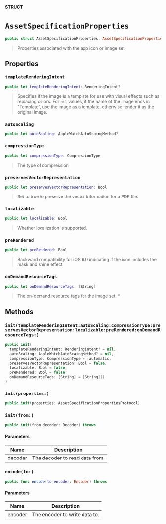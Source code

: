 **STRUCT**

# `AssetSpecificationProperties`

```swift
public struct AssetSpecificationProperties: AssetSpecificationPropertiesProtocol
```

>
> Properties associated with the app icon or image set.

## Properties
### `templateRenderingIntent`

```swift
public let templateRenderingIntent: RenderingIntent?
```

> Specifies if the image is a template for use with visual effects such as replacing colors.
>  For `nil` values, if the name of the image ends in "Template", use the image as a template, otherwise render it as the original image.

### `autoScaling`

```swift
public let autoScaling: AppleWatchAutoScaingMethod?
```

### `compressionType`

```swift
public let compressionType: CompressionType
```

> The type of compression

### `preservesVectorRepresentation`

```swift
public let preservesVectorRepresentation: Bool
```

>
> Set to true to preserve the vector information for a PDF file.

### `localizable`

```swift
public let localizable: Bool
```

> Whether localization is supported.

### `preRendered`

```swift
public let preRendered: Bool
```

>
> Backward compatibility for iOS 6.0 indicating if the icon includes the mask and shine effect.

### `onDemandResourceTags`

```swift
public let onDemandResourceTags: [String]
```

>
> The on-demand resource tags for the image set.
> *

## Methods
### `init(templateRenderingIntent:autoScaling:compressionType:preservesVectorRepresentation:localizable:preRendered:onDemandResourceTags:)`

```swift
public init(
  templateRenderingIntent: RenderingIntent? = nil,
  autoScaling: AppleWatchAutoScaingMethod? = nil,
  compressionType: CompressionType = .automatic,
  preservesVectorRepresentation: Bool = false,
  localizable: Bool = false,
  preRendered: Bool = false,
  onDemandResourceTags: [String] = [String]()
)
```

### `init(properties:)`

```swift
public init(properties: AssetSpecificationPropertiesProtocol)
```

### `init(from:)`

```swift
public init(from decoder: Decoder) throws
```

#### Parameters

| Name | Description |
| ---- | ----------- |
| decoder | The decoder to read data from. |

### `encode(to:)`

```swift
public func encode(to encoder: Encoder) throws
```

#### Parameters

| Name | Description |
| ---- | ----------- |
| encoder | The encoder to write data to. |